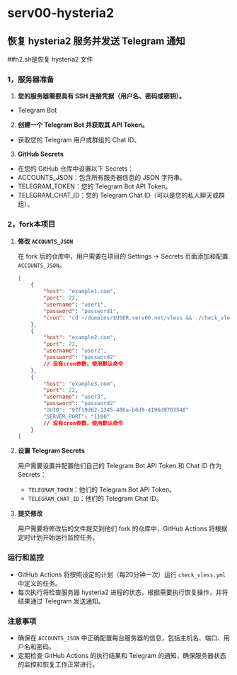 # serv00-hysteria2

## 恢复 hysteria2 服务并发送 Telegram 通知

##h2.sh是恢复 hysteria2 文件

### 1，服务器准备
1. **您的服务器需要具有 SSH 连接凭据（用户名、密码或密钥）。**
  - Telegram Bot

2. **创建一个 Telegram Bot 并获取其 API Token。**
  - 获取您的 Telegram 用户或群组的 Chat ID。
3. **GitHub Secrets**
  - 在您的 GitHub 仓库中设置以下 Secrets：
  - ACCOUNTS_JSON：包含所有服务器信息的 JSON 字符串。
  - TELEGRAM_TOKEN：您的 Telegram Bot API Token。
  - TELEGRAM_CHAT_ID：您的 Telegram Chat ID（可以是您的私人聊天或群组）。

### 2，fork本项目
1. **修改 `ACCOUNTS_JSON`**

   在 fork 后的仓库中，用户需要在项目的 Settings -> Secrets 页面添加和配置 `ACCOUNTS_JSON`。

   ```json
   [
       {
           "host": "example1.com",
           "port": 22,
           "username": "user1",
           "password": "password1",
           "cron": "cd ~/domains/$USER.serv00.net/vless && ./check_vless.sh"
       },
       {
           "host": "example2.com",
           "port": 22,
           "username": "user2",
           "password": "password2"
           // 没有cron参数，使用默认命令
       },
       {
           "host": "example3.com",
           "port": 22,
           "username": "user3",
           "password": "password2"
           "UUID": "97f19d62-1345-486a-b6d9-4196d9703548"
           "SERVER_PORT": "1100"
           // 没有cron参数，使用默认命令
       }
   ]

   ```

2. **设置 Telegram Secrets**

   用户需要设置并配置他们自己的 Telegram Bot API Token 和 Chat ID 作为 Secrets：
    - `TELEGRAM_TOKEN`：他们的 Telegram Bot API Token。
    - `TELEGRAM_CHAT_ID`：他们的 Telegram Chat ID。

3. **提交修改**

   用户需要将修改后的文件提交到他们 fork 的仓库中，GitHub Actions 将根据定时计划开始运行监控任务。

### 运行和监控

- GitHub Actions 将按照设定的计划（每20分钟一次）运行 `check_vless.yml` 中定义的任务。
- 每次执行将检查服务器 hysteria2 进程的状态，根据需要执行恢复操作，并将结果通过 Telegram 发送通知。

### 注意事项

- 确保在 `ACCOUNTS_JSON` 中正确配置每台服务器的信息，包括主机名、端口、用户名和密码。
- 定期检查 GitHub Actions 的执行结果和 Telegram 的通知，确保服务器状态的监控和恢复工作正常进行。

